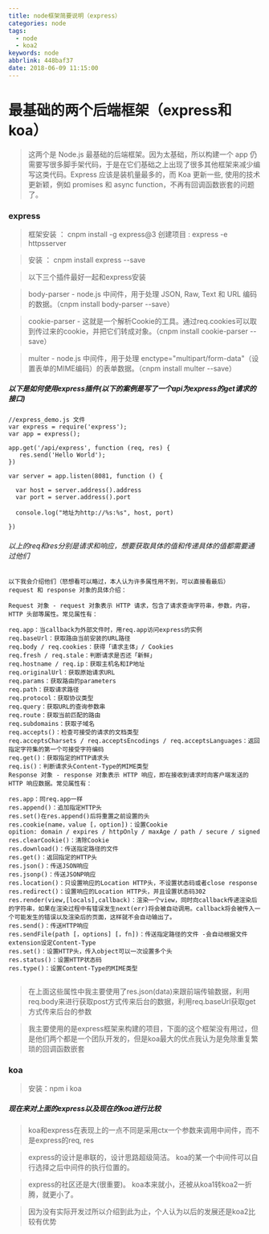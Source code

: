 ```yaml
---
title: node框架简要说明（express）
categories: node
tags:
  - node
  - koa2
keywords: node
abbrlink: 448baf37
date: 2018-06-09 11:15:00
---
```


# 最基础的两个后端框架（express和koa）

> 这两个是 Node.js 最基础的后端框架。因为太基础，所以构建一个 app 仍需要写很多脚手架代码，于是在它们基础之上出现了很多其他框架来减少编写这类代码。Express 应该是装机量最多的，而 Koa 更新一些, 使用的技术更新颖，例如 promises 和 async function，不再有回调函数嵌套的问题了。

### express

> 框架安装 ： cnpm install -g express@3
创建项目 : express -e httpsserver


> 安装 ： cnpm install express --save

> 以下三个插件最好一起和express安装

> body-parser - node.js 中间件，用于处理 JSON, Raw, Text 和 URL 编码的数据。（cnpm install body-parser --save）

> cookie-parser - 这就是一个解析Cookie的工具。通过req.cookies可以取到传过来的cookie，并把它们转成对象。（cnpm install cookie-parser --save）

> multer - node.js 中间件，用于处理 enctype="multipart/form-data"（设置表单的MIME编码）的表单数据。（cnpm install multer --save）

##### 以下是如何使用express插件(以下的案例是写了一个api为express的get请求的接口)

```
//express_demo.js 文件
var express = require('express');
var app = express();
 
app.get('/api/express', function (req, res) {
   res.send('Hello World');
})
 
var server = app.listen(8081, function () {
 
  var host = server.address().address
  var port = server.address().port
 
  console.log("地址为http://%s:%s", host, port)
 
})
```
###### 以上的req和res分别是请求和响应，想要获取具体的值和传递具体的值都需要通过他们


```
以下我会介绍他们（怒想看可以略过，本人认为许多属性用不到，可以直接看最后）
request 和 response 对象的具体介绍：

Request 对象 - request 对象表示 HTTP 请求，包含了请求查询字符串，参数，内容，HTTP 头部等属性。常见属性有：

req.app：当callback为外部文件时，用req.app访问express的实例
req.baseUrl：获取路由当前安装的URL路径
req.body / req.cookies：获得「请求主体」/ Cookies
req.fresh / req.stale：判断请求是否还「新鲜」
req.hostname / req.ip：获取主机名和IP地址
req.originalUrl：获取原始请求URL
req.params：获取路由的parameters
req.path：获取请求路径
req.protocol：获取协议类型
req.query：获取URL的查询参数串
req.route：获取当前匹配的路由
req.subdomains：获取子域名
req.accepts()：检查可接受的请求的文档类型
req.acceptsCharsets / req.acceptsEncodings / req.acceptsLanguages：返回指定字符集的第一个可接受字符编码
req.get()：获取指定的HTTP请求头
req.is()：判断请求头Content-Type的MIME类型
Response 对象 - response 对象表示 HTTP 响应，即在接收到请求时向客户端发送的 HTTP 响应数据。常见属性有：

res.app：同req.app一样
res.append()：追加指定HTTP头
res.set()在res.append()后将重置之前设置的头
res.cookie(name，value [，option])：设置Cookie
opition: domain / expires / httpOnly / maxAge / path / secure / signed
res.clearCookie()：清除Cookie
res.download()：传送指定路径的文件
res.get()：返回指定的HTTP头
res.json()：传送JSON响应
res.jsonp()：传送JSONP响应
res.location()：只设置响应的Location HTTP头，不设置状态码或者close response
res.redirect()：设置响应的Location HTTP头，并且设置状态码302
res.render(view,[locals],callback)：渲染一个view，同时向callback传递渲染后的字符串，如果在渲染过程中有错误发生next(err)将会被自动调用。callback将会被传入一个可能发生的错误以及渲染后的页面，这样就不会自动输出了。
res.send()：传送HTTP响应
res.sendFile(path [，options] [，fn])：传送指定路径的文件 -会自动根据文件extension设定Content-Type
res.set()：设置HTTP头，传入object可以一次设置多个头
res.status()：设置HTTP状态码
res.type()：设置Content-Type的MIME类型


```

>在上面这些属性中我主要使用了res.json(data)来跟前端传输数据，利用req.body来进行获取post方式传来后台的数据，利用req.baseUrl获取get方式传来后台的参数

>我主要使用的是express框架来构建的项目，下面的这个框架没有用过，但是他们两个都是一个团队开发的，但是koa最大的优点我认为是免除重复繁琐的回调函数嵌套

### koa

> 安装：npm i koa 

##### 现在来对上面的express以及现在的koa进行比较

> koa和express在表现上的一点不同是采用ctx一个参数来调用中间件，而不是express的req, res

> express的设计是串联的，设计思路超级简洁。
koa的某一个中间件可以自行选择之后中间件的执行位置的。

> express的社区还是大(很重要)。
koa本来就小，还被从koa1转koa2一折腾，就更小了。

> 因为没有实际开发过所以介绍到此为止，个人认为以后的发展还是koa2比较有优势
